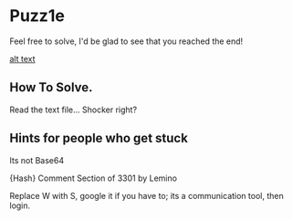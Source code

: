# Puzz1e

Feel free to solve, I'd be glad to see that you reached the end!

[alt text](https://archbc.org/wp-content/uploads/2018/09/512160452-612x612.jpg)

## How To Solve.

Read the text file... Shocker right?

## Hints for people who get stuck

Its not Base64

{Hash} Comment Section of 3301 by Lemino

Replace W with S, google it if you have to; its a communication tool, then login.
